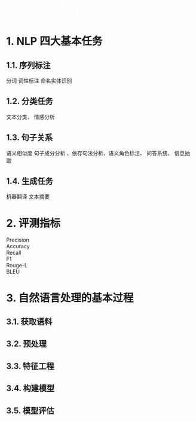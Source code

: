 <font face="微软雅黑" color=white size=6>NLP 初步了解</font><br/>
# 1. NLP 四大基本任务

## 1.1. 序列标注
分词 词性标注 命名实体识别

## 1.2. 分类任务
文本分类、 情感分析

## 1.3. 句子关系
语义相似度 句子成分分析 、依存句法分析、语义角色标注、 问答系统、 信息抽取

## 1.4. 生成任务
机器翻译 文本摘要

# 2. 评测指标
Precision <br/>
Accuracy<br/>
Recall<br/>
F1<br/>
Rouge-L<br/>
BLEU<br/>

# 3. 自然语言处理的基本过程

## 3.1. 获取语料

## 3.2. 预处理

## 3.3. 特征工程

## 3.4. 构建模型

## 3.5. 模型评估

